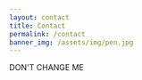 ```yaml
---
layout: contact
title: Contact
permalink: /contact
banner_img: /assets/img/pen.jpg
---
```

DON'T CHANGE ME


